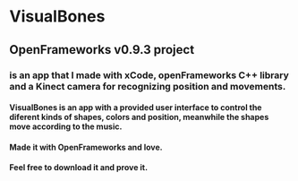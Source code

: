# VisualBones

## OpenFrameworks v0.9.3 project

### is an app that I made with xCode, openFrameworks C++ library and a Kinect camera for recognizing position and movements.

#### VisualBones is an app with a provided user interface to control the diferent kinds of shapes, colors and position, meanwhile the shapes move according to the music. 
#### Made it with OpenFrameworks and love.
#### Feel free to download it and prove it.
